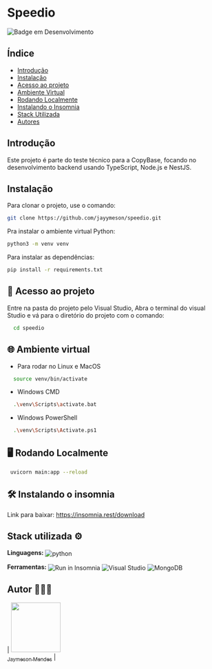 # Speedio

![Badge em Desenvolvimento](http://img.shields.io/static/v1?label=STATUS&message=EM%20DESENVOLVIMENTO&color=GREEN&style=for-the-badge)

## Índice

- [Introdução](#introdução)
- [Instalação](#instalação)
- [Acesso ao projeto](#acesso-ao-projeto)
- [Ambiente Virtual](#ambiente-virtual)
- [Rodando Localmente](#rodando-localmente)
- [Instalando o Insomnia](#instalando-o-insomnia)
- [Stack Utilizada](#stack-utilizada)
- [Autores](#autores)

## Introdução

Este projeto é parte do teste técnico para a CopyBase, focando no desenvolvimento backend usando TypeScript, Node.js e NestJS.

## Instalação

Para clonar o projeto, use o comando:

```bash
git clone https://github.com/jayymeson/speedio.git
```

Pra instalar o ambiente virtual Python:

```bash
python3 -m venv venv
```

Para instalar as dependências:

```bash
pip install -r requirements.txt
```

## 📁 Acesso ao projeto

Entre na pasta do projeto pelo Visual Studio, Abra o terminal do visual Studio e
vá para o diretório do projeto com o comando:

```bash
  cd speedio
```

## 🌐 Ambiente virtual


- Para rodar no Linux e MacOS

```bash
  source venv/bin/activate
```

- Windows CMD

```bash
  .\venv\Scripts\activate.bat
```

- Windows PowerShell

```bash
  .\venv\Scripts\Activate.ps1
```

## 🖥️ Rodando Localmente

```bash
 uvicorn main:app --reload
```

## 🛠️ Instalando o insomnia

Link para baixar: https://insomnia.rest/download


## Stack utilizada ⚙

**Linguagens:**
<img align="center" alt="python" src="https://img.shields.io/badge/-python-blue?style=for-the-badge&logo=python&message=TypeScript&color=blue&logoColor=yellow">

**Ferramentas:**
<img align="center" src="https://insomnia.rest/images/run.svg" alt="Run in Insomnia">
<img align="center" src="https://img.shields.io/badge/Visual_Studio_Code-0078D4?style=for-the-badge&logo=visual%20studio%20code&logoColor=white" alt="Visual Studio">
<img align="center" alt="MongoDB" src="https://img.shields.io/badge/mongodb-2496ED?style=for-the-badge&logo=mongodb&logoColor=green">


## Autor 👨🏼‍💻

| [<img src="https://avatars.githubusercontent.com/u/100086459?v=4" width=115><br><sub>Jaymeson Mendes</sub>](https://github.com/jayymeson)
|

